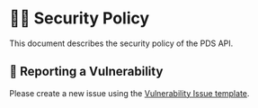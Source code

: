# 👮‍♀️ Security Policy

This document describes the security policy of the PDS API.


## 🚨 Reporting a Vulnerability

Please create a new issue using the [Vulnerability Issue template](https://github.com/NASA-PDS/pds-api/issues/new).
